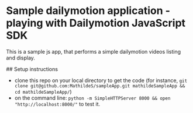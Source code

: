 # Sample dailymotion application - playing with Dailymotion JavaScript SDK
This is a sample js app, that performs a simple dailymotion videos listing and display.


## Setup instructions

- clone this repo on your local directory to get the code (for instance, `git clone git@github.com:MathildeS/sampleApp.git mathildeSampleApp && cd mathildeSampleApp/`)
- on the command line: `python -m SimpleHTTPServer 8000 && open "http://localhost:8000/"` to test it.